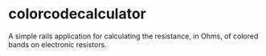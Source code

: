 # colorcodecalculator
A simple rails application for calculating the resistance, in Ohms, of colored bands on electronic resistors.
